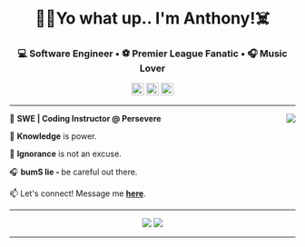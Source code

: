 <div align="center">
  <h1>👋🏻Yo what up.. I'm Anthony!☠️</h1>
</div>

<div align="center">
  <h3>💻 Software Engineer • ⚽ Premier League <b>Fan</b>atic • 🎧 Music Lover 
<!--     • Formula<b>1</b> Enthusiast</h3> -->
</div>

<div align="center">
  <a href="#"><img src='https://api.visitorbadge.io/api/visitors?path=https%3A%2F%2Fgithub.com%2FanthonyBosek&countColor=%232ccce4&style=flat' height='22'></a>
  <a href="#"><img src='https://img.shields.io/github/followers/anthonyBosek?label=Followers&style=social' height='22'></a>
  <a href="#"><img src='https://img.shields.io/github/stars/anthonyBosek?style=social&label=Stars' height='22'></a>
</div>

---

<a href="#"><img src="https://github-readme-stats-sigma-five.vercel.app/api?username=anthonyBosek&count_private=true&show_icons=true&theme=dracula" align="right"></a>

💼 <b>SWE | Coding Instructor @ Persevere</b>

🌱 <b>Knowledge</b> is power.

🚫 <b>Ignorance</b> is not an excuse.

🎧 <b>bumS lie - </b> be careful out there.

📫 Let's connect! Message me <b>[here](anthony.bosek@gmail.com)</b>.

---

<p align="center">
  <a href="#"><img src="https://skillicons.dev/icons?i=,py,,flask,,postgres,,mysql,,vite,,react,,nodejs,,express,,mongodb,&perline=19&theme=dark" /></a>
  <a href="#"><img src="https://skillicons.dev/icons?i=,linux,,ubuntu,,bash,,github,,vscode,,d3,,graphql,,tailwind,,materialui,&perline=19&theme=dark" /></a>
</p>

---
<!--
<h1 align='center'>
  <a href="#"><img src="https://github-profile-summary-cards.vercel.app/api/cards/profile-details?username=anthonyBosek&count_private=true&theme=dracula" /></a>
</h1>

<h1 align='center'>
  <a href="#"><img src="https://github-readme-streak-stats.herokuapp.com/?user=anthonyBosek&theme=dracula" /></a>
</h1>
<h1 align='center'>
  <a href="#"><img src="https://github-readme-stats-sigma-five.vercel.app/api/top-langs/?username=anthonyBosek&layout=compact&langs_count=4&hide=procfile&theme=dracula" /></a>
</h1>
<p align='center'>
  <a href="#"><img src="https://github-profile-trophy.vercel.app/?username=anthonyBosek&column=4&margin-w=25&theme=dracula&title=Repositories,Reviews,PullRequest,Commits" /></a>
</p>

---
💼 <b>Software Engineer | Coding Instructor</b>
-->
